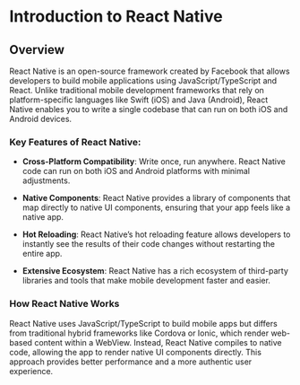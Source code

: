 # Introduction to React Native

## Overview

React Native is an open-source framework created by Facebook that allows developers to build mobile applications using JavaScript/TypeScript and React. Unlike traditional mobile development frameworks that rely on platform-specific languages like Swift (iOS) and Java (Android), React Native enables you to write a single codebase that can run on both iOS and Android devices.

### Key Features of React Native:
- **Cross-Platform Compatibility**: Write once, run anywhere. React Native code can run on both iOS and Android platforms with minimal adjustments.

- **Native Components**: React Native provides a library of components that map directly to native UI components, ensuring that your app feels like a native app.

- **Hot Reloading**: React Native’s hot reloading feature allows developers to instantly see the results of their code changes without restarting the entire app.

- **Extensive Ecosystem**: React Native has a rich ecosystem of third-party libraries and tools that make mobile development faster and easier.

### How React Native Works
React Native uses JavaScript/TypeScript to build mobile apps but differs from traditional hybrid frameworks like Cordova or Ionic, which render web-based content within a WebView. Instead, React Native compiles to native code, allowing the app to render native UI components directly. This approach provides better performance and a more authentic user experience.